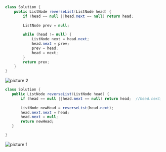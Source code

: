 

```java
class Solution {
    public ListNode reverseList(ListNode head) {
        if (head == null ||head.next == null) return head;
        
        ListNode prev = null;
        
        while (head != null) {
            ListNode next = head.next;
            head.next = prev;
            prev = head;
            head = next;
        }
        return prev;
    }
}
```
![picture 2](https://i.loli.net/2021/09/04/3DPCqpMVG9mFu1s.png)  


 ```java
 class Solution {
    public ListNode reverseList(ListNode head) {
        if (head == null ||head.next == null) return head;  //head.next要判空，因为后面有一行:head.next.next = head
        
        ListNode newHead = reverseList(head.next);
        head.next.next = head;
        head.next = null;
        return newHead;
    }

}
```
![picture 1](https://i.loli.net/2021/09/04/koUNamzs4hEKSvF.png)  

